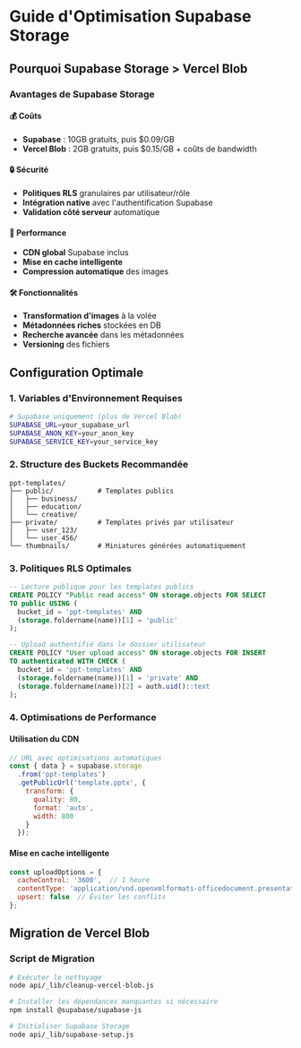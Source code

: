 # Guide d'Optimisation Supabase Storage

## Pourquoi Supabase Storage > Vercel Blob

### Avantages de Supabase Storage

#### 💰 **Coûts**
- **Supabase** : 10GB gratuits, puis $0.09/GB
- **Vercel Blob** : 2GB gratuits, puis $0.15/GB + coûts de bandwidth

#### 🔒 **Sécurité**
- **Politiques RLS** granulaires par utilisateur/rôle
- **Intégration native** avec l'authentification Supabase
- **Validation côté serveur** automatique

#### 🚀 **Performance**
- **CDN global** Supabase inclus
- **Mise en cache intelligente**
- **Compression automatique** des images

#### 🛠️ **Fonctionnalités**
- **Transformation d'images** à la volée
- **Métadonnées riches** stockées en DB
- **Recherche avancée** dans les métadonnées
- **Versioning** des fichiers

## Configuration Optimale

### 1. Variables d'Environnement Requises

```bash
# Supabase uniquement (plus de Vercel Blob)
SUPABASE_URL=your_supabase_url
SUPABASE_ANON_KEY=your_anon_key
SUPABASE_SERVICE_KEY=your_service_key
```

### 2. Structure des Buckets Recommandée

```
ppt-templates/
├── public/           # Templates publics
│   ├── business/
│   ├── education/
│   └── creative/
├── private/          # Templates privés par utilisateur
│   ├── user_123/
│   └── user_456/
└── thumbnails/       # Miniatures générées automatiquement
```

### 3. Politiques RLS Optimales

```sql
-- Lecture publique pour les templates publics
CREATE POLICY "Public read access" ON storage.objects FOR SELECT
TO public USING (
  bucket_id = 'ppt-templates' AND 
  (storage.foldername(name))[1] = 'public'
);

-- Upload authentifié dans le dossier utilisateur
CREATE POLICY "User upload access" ON storage.objects FOR INSERT
TO authenticated WITH CHECK (
  bucket_id = 'ppt-templates' AND
  (storage.foldername(name))[1] = 'private' AND
  (storage.foldername(name))[2] = auth.uid()::text
);
```

### 4. Optimisations de Performance

#### Utilisation du CDN
```javascript
// URL avec optimisations automatiques
const { data } = supabase.storage
  .from('ppt-templates')
  .getPublicUrl('template.pptx', {
    transform: {
      quality: 80,
      format: 'auto',
      width: 800
    }
  });
```

#### Mise en cache intelligente
```javascript
const uploadOptions = {
  cacheControl: '3600',  // 1 heure
  contentType: 'application/vnd.openxmlformats-officedocument.presentationml.presentation',
  upsert: false  // Éviter les conflits
};
```

## Migration de Vercel Blob

### Script de Migration
```bash
# Exécuter le nettoyage
node api/_lib/cleanup-vercel-blob.js

# Installer les dépendances manquantes si nécessaire
npm install @supabase/supabase-js

# Initialiser Supabase Storage
node api/_lib/supabase-setup.js
```
